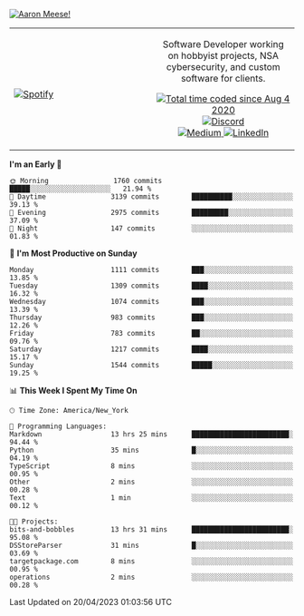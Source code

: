 [![Aaron Meese!](https://user-images.githubusercontent.com/17814535/88975338-a2aabf00-d27f-11ea-963f-8a19608716b4.png)](https://github.com/ajmeese7/readme-ascii "README ASCII")

<!-- Modified from project here: https://github.com/novatorem/novatorem -->
<table width="100%">
  <tr>
  <td width="50%">

&nbsp; <br> [![Spotify](https://ajmeese7.vercel.app/api/spotify)](https://open.spotify.com/user/ajmeese)

  </td>
  <td width="50%">
    <p align="center">
    Software Developer working on hobbyist projects, NSA cybersecurity, and custom software for clients.
    </p>
    <p align="center">
      <a href="https://wakatime.com/@f726891d-3b02-46cd-9b60-e8c59f9e2b14">
        <img src="https://wakatime.com/badge/user/f726891d-3b02-46cd-9b60-e8c59f9e2b14.svg" alt="Total time coded since Aug 4 2020" title="WakaTime" />
      </a>
      <a href="http://link.aaronmeese.com/discord">
        <img src="https://img.shields.io/badge/discord-ajmeese7%234835-369?style=flat-square&logo=discord&logoColor=white&color=purple" alt="Discord" title="Discord">
      </a>
      <br />
      <a href="https://link.aaronmeese.com/medium">
        <img src="https://img.shields.io/badge/medium-ajmeese7-1DB954?style=flat-square&logo=medium&logoColor=white" alt="Medium" title="Medium">
      </a>
      <a href="https://link.aaronmeese.com/linkedin">
        <img src="https://img.shields.io/badge/linkedIn-aaronmeese-1DB954?style=flat-square&logo=linkedin&logoColor=white&color=blue" alt="LinkedIn" title="LinkedIn">
      </a>
    </p>
  </td>

</table>

[//]: <> (The `&nbsp;` is to have Aphelion take up more space)

<!--START_SECTION:waka-->
**I'm an Early 🐤** 

```text
🌞 Morning                1760 commits        █████░░░░░░░░░░░░░░░░░░░░   21.94 % 
🌆 Daytime                3139 commits        ██████████░░░░░░░░░░░░░░░   39.13 % 
🌃 Evening                2975 commits        █████████░░░░░░░░░░░░░░░░   37.09 % 
🌙 Night                  147 commits         ░░░░░░░░░░░░░░░░░░░░░░░░░   01.83 % 
```
📅 **I'm Most Productive on Sunday** 

```text
Monday                   1111 commits        ███░░░░░░░░░░░░░░░░░░░░░░   13.85 % 
Tuesday                  1309 commits        ████░░░░░░░░░░░░░░░░░░░░░   16.32 % 
Wednesday                1074 commits        ███░░░░░░░░░░░░░░░░░░░░░░   13.39 % 
Thursday                 983 commits         ███░░░░░░░░░░░░░░░░░░░░░░   12.26 % 
Friday                   783 commits         ██░░░░░░░░░░░░░░░░░░░░░░░   09.76 % 
Saturday                 1217 commits        ████░░░░░░░░░░░░░░░░░░░░░   15.17 % 
Sunday                   1544 commits        █████░░░░░░░░░░░░░░░░░░░░   19.25 % 
```


📊 **This Week I Spent My Time On** 

```text
🕑︎ Time Zone: America/New_York

💬 Programming Languages: 
Markdown                 13 hrs 25 mins      ████████████████████████░   94.44 % 
Python                   35 mins             █░░░░░░░░░░░░░░░░░░░░░░░░   04.19 % 
TypeScript               8 mins              ░░░░░░░░░░░░░░░░░░░░░░░░░   00.95 % 
Other                    2 mins              ░░░░░░░░░░░░░░░░░░░░░░░░░   00.28 % 
Text                     1 min               ░░░░░░░░░░░░░░░░░░░░░░░░░   00.12 % 

🐱‍💻 Projects: 
bits-and-bobbles         13 hrs 31 mins      ████████████████████████░   95.08 % 
DSStoreParser            31 mins             █░░░░░░░░░░░░░░░░░░░░░░░░   03.69 % 
targetpackage.com        8 mins              ░░░░░░░░░░░░░░░░░░░░░░░░░   00.95 % 
operations               2 mins              ░░░░░░░░░░░░░░░░░░░░░░░░░   00.28 % 
```


 Last Updated on 20/04/2023 01:03:56 UTC
<!--END_SECTION:waka-->
